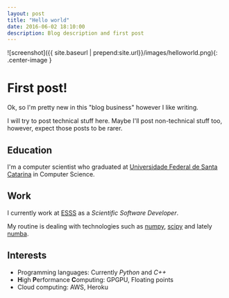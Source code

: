 ```yaml
---
layout: post
title: "Hello world"
date: 2016-06-02 18:10:00
description: Blog description and first post
---
```


![screenshot]({{ site.baseurl | prepend:site.url}}/images/helloworld.png){: .center-image }

# First post!

Ok, so I'm pretty new in this "blog business" however I like writing.

I will try to post technical stuff here. Maybe I'll post non-technical stuff too, however, expect those posts to be rarer.

## Education

I'm a computer scientist who graduated at [Universidade Federal de Santa Catarina](http://ufsc.br/) in Computer Science.

## Work

I currently work at [ESSS](http://www.esss.com.br/) as a *Scientific Software Developer*.

My routine is dealing with technologies such as [numpy](http://www.numpy.org/), [scipy](https://www.scipy.org/) and lately [numba](http://numba.pydata.org/).

## Interests

- Programming languages: Currently *Python* and *C++*
- **H**igh **P**erformance **C**omputing: GPGPU, Floating points
- Cloud computing: AWS, Heroku
